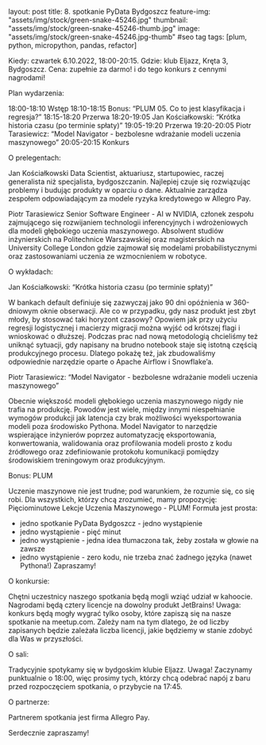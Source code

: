 layout: post
title: 8. spotkanie PyData Bydgoszcz
feature-img: "assets/img/stock/green-snake-45246.jpg"
thumbnail: "assets/img/stock/green-snake-45246-thumb.jpg"
image: "assets/img/stock/green-snake-45246.jpg-thumb" #seo tag
tags: [plum, python, micropython, pandas, refactor]


Kiedy: czwartek 6.10.2022, 18:00-20:15.
Gdzie: klub Eljazz, Kręta 3, Bydgoszcz.
Cena: zupełnie za darmo! i do tego konkurs z cennymi nagrodami!

Plan wydarzenia:

18:00-18:10 Wstęp
18:10-18:15 Bonus: “PLUM 05. Co to jest klasyfikacja i regresja?”
18:15-18:20 Przerwa
18:20-19:05 Jan Kościałkowski: “Krótka historia czasu (po terminie spłaty)”
19:05-19:20 Przerwa
19:20-20:05 Piotr Tarasiewicz: “Model Navigator - bezbolesne wdrażanie modeli uczenia maszynowego”
20:05-20:15 Konkurs

O prelegentach:

Jan Kościałkowski
Data Scientist, aktuariusz, startupowiec, raczej generalista niż specjalista, bydgoszczanin. Najlepiej czuje się rozwiązując problemy i budując produkty w oparciu o dane. Aktualnie zarządza zespołem odpowiadającym za modele ryzyka kredytowego w Allegro Pay.

Piotr Tarasiewicz
Senior Software Engineer - AI w NVIDIA, członek zespołu zajmującego się rozwijaniem technologii inferencyjnych i wdrożeniowych dla modeli głębokiego uczenia maszynowego. Absolwent studiów inżynierskich na Politechnice Warszawskiej oraz magisterskich na University College London gdzie zajmował się modelami probabilistycznymi oraz zastosowaniami uczenia ze wzmocnieniem w robotyce.

O wykładach:

Jan Kościałkowski: “Krótka historia czasu (po terminie spłaty)”

W bankach default definiuje się zazwyczaj jako 90 dni opóźnienia w 360-dniowym oknie obserwacji. Ale co w przypadku, gdy nasz produkt jest zbyt młody, by stosować taki horyzont czasowy? Opowiem jak przy użyciu regresji logistycznej i macierzy migracji można wyjść od krótszej flagi i wnioskować o dłuższej. Podczas prac nad nową metodologią chcieliśmy też uniknąć sytuacji, gdy napisany na brudno notebook staje się istotną częścią produkcyjnego procesu. Dlatego pokażę też, jak zbudowaliśmy odpowiednie narzędzie oparte o Apache Airflow i Snowflake’a.

Piotr Tarasiewicz: “Model Navigator - bezbolesne wdrażanie modeli uczenia maszynowego”

Obecnie większość modeli głębokiego uczenia maszynowego nigdy nie trafia na produkcję. Powodów jest wiele, między innymi niespełnianie wymogów produkcji jak latencja czy brak możliwości wyeksportowania modeli poza środowisko Pythona. Model Navigator to narzędzie wspierające inżynierów poprzez automatyzację eksportowania, konwertowania, walidowania oraz profilowania modeli prosto z kodu źródłowego oraz zdefiniowanie protokołu komunikacji pomiędzy środowiskiem treningowym oraz produkcyjnym.

Bonus: PLUM

Uczenie maszynowe nie jest trudne; pod warunkiem, że rozumie się, co się robi. Dla wszystkich, którzy chcą zrozumieć, mamy propozycję: Pięciominutowe Lekcje Uczenia Maszynowego - PLUM! Formuła jest prosta:
- jedno spotkanie PyData Bydgoszcz - jedno wystąpienie
- jedno wystąpienie - pięć minut
- jedno wystąpienie - jedna idea tłumaczona tak, żeby została w głowie na zawsze
- jedno wystąpienie - zero kodu, nie trzeba znać żadnego języka (nawet Pythona!)
Zapraszamy!

O konkursie:

Chętni uczestnicy naszego spotkania będą mogli wziąć udział w kahoocie. Nagrodami będą cztery licencje na dowolny produkt JetBrains!
Uwaga: konkurs będą mogły wygrać tylko osoby, które zapiszą się na nasze spotkanie na meetup.com. Zależy nam na tym dlatego, że od liczby zapisanych będzie zależała liczba licencji, jakie będziemy w stanie zdobyć dla Was w przyszłości.

O sali:

Tradycyjnie spotykamy się w bydgoskim klubie Eljazz.
Uwaga! Zaczynamy punktualnie o 18:00, więc prosimy tych, którzy chcą odebrać napój z baru przed rozpoczęciem spotkania, o przybycie na 17:45.

O partnerze:

Partnerem spotkania jest firma Allegro Pay.

Serdecznie zapraszamy!
